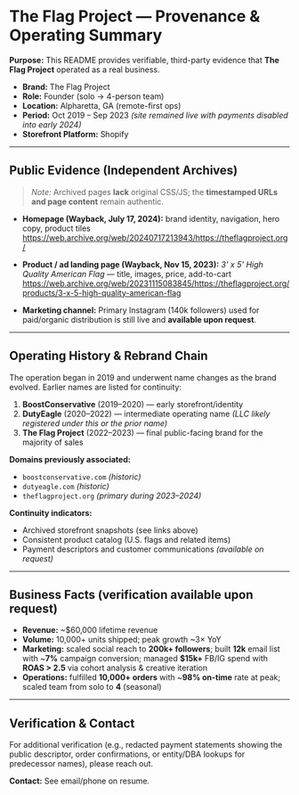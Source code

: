 # The Flag Project — Provenance & Operating Summary

**Purpose:** This README provides verifiable, third-party evidence that **The Flag Project** operated as a real business.

- **Brand:** The Flag Project  
- **Role:** Founder (solo → 4-person team)  
- **Location:** Alpharetta, GA (remote-first ops)  
- **Period:** Oct 2019 – Sep 2023 *(site remained live with payments disabled into early 2024)*  
- **Storefront Platform:** Shopify  

---

## Public Evidence (Independent Archives)

> *Note:* Archived pages **lack** original CSS/JS; the **timestamped URLs and page content** remain authentic.

- **Homepage (Wayback, July 17, 2024):** brand identity, navigation, hero copy, product tiles  
  https://web.archive.org/web/20240717213943/https://theflagproject.org/

- **Product / ad landing page (Wayback, Nov 15, 2023):** *3' x 5' High Quality American Flag* — title, images, price, add-to-cart  
  https://web.archive.org/web/20231115083845/https://theflagproject.org/products/3-x-5-high-quality-american-flag

- **Marketing channel:** Primary Instagram (140k followers) used for paid/organic distribution is still live and **available upon request**.

---

## Operating History & Rebrand Chain

The operation began in 2019 and underwent name changes as the brand evolved. Earlier names are listed for continuity:

1. **BoostConservative** (2019–2020) — early storefront/identity  
2. **DutyEagle** (2020–2022) — intermediate operating name *(LLC likely registered under this or the prior name)*  
3. **The Flag Project** (2022–2023) — final public-facing brand for the majority of sales

**Domains previously associated:**
- `boostconservative.com` *(historic)*
- `dutyeagle.com` *(historic)*
- `theflagproject.org` *(primary during 2023–2024)*

**Continuity indicators:**
- Archived storefront snapshots (see links above)
- Consistent product catalog (U.S. flags and related items)
- Payment descriptors and customer communications *(available on request)*

---

## Business Facts (verification available upon request)

- **Revenue:** ~$60,000 lifetime revenue  
- **Volume:** 10,000+ units shipped; peak growth ~3× YoY  
- **Marketing:** scaled social reach to **200k+ followers**; built **12k** email list with ~**7%** campaign conversion; managed **$15k+** FB/IG spend with **ROAS > 2.5** via cohort analysis & creative iteration  
- **Operations:** fulfilled **10,000+ orders** with ~**98% on-time** rate at peak; scaled team from solo to **4** (seasonal)

---

## Verification & Contact

For additional verification (e.g., redacted payment statements showing the public descriptor, order confirmations, or entity/DBA lookups for predecessor names), please reach out.

**Contact:** See email/phone on resume.
